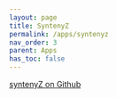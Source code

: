 ```yaml
---
layout: page
title: SyntenyZ
permalink: /apps/syntenyz
nav_order: 3
parent: Apps
has_toc: false
---
```


[syntenyZ on Github](https://github.com/eporetsky/syntenyZ)
